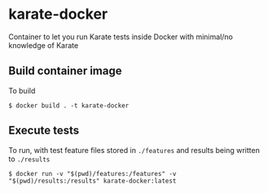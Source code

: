 # karate-docker

Container to let you run Karate tests inside Docker with minimal/no knowledge of Karate

## Build container image

To build

`$ docker build . -t karate-docker`

## Execute tests

To run, with test feature files stored in `./features` and results being written to `./results`

`$ docker run -v "$(pwd)/features:/features" -v "$(pwd)/results:/results" karate-docker:latest`
